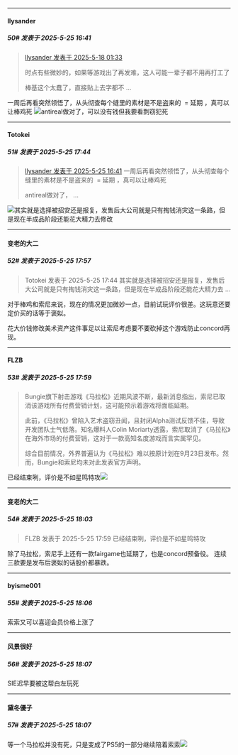 ﻿
*****

####  llysander  
##### 50#       发表于 2025-5-25 16:41

<blockquote><a href="httphttps://stage1st.com/2b/forum.php?mod=redirect&amp;goto=findpost&amp;pid=67825791&amp;ptid=2252098" target="_blank">llysander 发表于 2025-5-18 01:33</a>

时点有些微妙的，如果等游戏出了再发难，这人可能一辈子都不用再打工了

棒基这个太蠢了，直接贴上去字都不 ...</blockquote>
一周后再看突然领悟了，从头彻查每个缝里的素材是不是盗来的  = 延期 ，真可以让棒鸡死
<img src="https://static.stage1st.com/image/smiley/face2017/046.png" referrerpolicy="no-referrer">antireal做对了，可以没有钱但我要看剽窃犯死


*****

####  Totokei  
##### 51#       发表于 2025-5-25 17:44

<blockquote><a href="httphttps://stage1st.com/2b/forum.php?mod=redirect&amp;goto=findpost&amp;pid=67849696&amp;ptid=2252098" target="_blank">llysander 发表于 2025-5-25 16:41</a>
一周后再看突然领悟了，从头彻查每个缝里的素材是不是盗来的  = 延期 ，真可以让棒鸡死

antireal做对了， ...</blockquote>
<img src="https://static.stage1st.com/image/smiley/face2017/067.png" referrerpolicy="no-referrer">其实就是选择被招安还是报复，发售后大公司就是只有掏钱消灾这一条路，但是现在半成品阶段还能花大精力去修改


*****

####  变老的大二  
##### 52#       发表于 2025-5-25 17:57

<blockquote>Totokei 发表于 2025-5-25 17:44
其实就是选择被招安还是报复，发售后大公司就是只有掏钱消灾这一条路，但是现在半成品阶段还能花大精力去 ...</blockquote>
对于棒鸡和索尼来说，现在的情况更加微妙一点，目前试玩评价很差。这玩意还要定价买的话等于褒姒。

花大价钱修改美术资产这件事足以让索尼考虑要不要砍掉这个游戏防止concord再现。

*****

####  FLZB  
##### 53#       发表于 2025-5-25 17:59

<blockquote>Bungie旗下射击游戏《马拉松》近期风波不断，最新消息指出，索尼已取消该游戏所有付费营销计划，这可能预示着游戏将面临延期。

此前，《马拉松》曾陷入艺术盗窃丑闻，且封闭Alpha测试反馈不佳，导致开发团队士气低落。知名爆料人Colin Moriarty透露，索尼取消了《马拉松》在海外市场的付费营销，这对于一款高知名度游戏而言实属罕见。

综合目前情况，外界普遍认为《马拉松》难以按原计划在9月23日发布。然而，Bungie和索尼均未对此发表官方声明。</blockquote>
已经结束咧，评价是不如星鸣特攻<img src="https://static.stage1st.com/image/smiley/face2017/067.png" referrerpolicy="no-referrer">


*****

####  变老的大二  
##### 54#       发表于 2025-5-25 18:03

<blockquote>FLZB 发表于 2025-5-25 17:59
已经结束咧，评价是不如星鸣特攻</blockquote>
除了马拉松，索尼手上还有一款fairgame也延期了，也是concord预备役。 连续三款要是发布后褒姒的话股价都暴跌。


*****

####  byisme001  
##### 55#       发表于 2025-5-25 18:06

索索又可以喜迎会员价格上涨了

*****

####  风景很好  
##### 56#       发表于 2025-5-25 18:07

SIE迟早要被这帮白左玩死

*****

####  黛冬優子  
##### 57#       发表于 2025-5-25 18:07

等一个马拉松并没有死，只是变成了PS5的一部分继续陪着索索<img src="https://static.stage1st.com/image/smiley/face2017/067.png" referrerpolicy="no-referrer">

